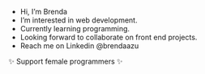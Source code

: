 -  Hi, I’m Brenda
-  I’m interested in web development.
-  Currently learning programming.
-  Looking forward to collaborate on front end projects.
-  Reach me on Linkedin @brendaazu

✨ Support female programmers ✨ 

